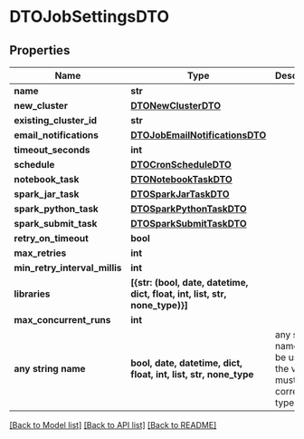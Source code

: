 # DTOJobSettingsDTO


## Properties
Name | Type | Description | Notes
------------ | ------------- | ------------- | -------------
**name** | **str** |  | [optional] 
**new_cluster** | [**DTONewClusterDTO**](DTONewClusterDTO.md) |  | [optional] 
**existing_cluster_id** | **str** |  | [optional] 
**email_notifications** | [**DTOJobEmailNotificationsDTO**](DTOJobEmailNotificationsDTO.md) |  | [optional] 
**timeout_seconds** | **int** |  | [optional] 
**schedule** | [**DTOCronScheduleDTO**](DTOCronScheduleDTO.md) |  | [optional] 
**notebook_task** | [**DTONotebookTaskDTO**](DTONotebookTaskDTO.md) |  | [optional] 
**spark_jar_task** | [**DTOSparkJarTaskDTO**](DTOSparkJarTaskDTO.md) |  | [optional] 
**spark_python_task** | [**DTOSparkPythonTaskDTO**](DTOSparkPythonTaskDTO.md) |  | [optional] 
**spark_submit_task** | [**DTOSparkSubmitTaskDTO**](DTOSparkSubmitTaskDTO.md) |  | [optional] 
**retry_on_timeout** | **bool** |  | [optional] 
**max_retries** | **int** |  | [optional] 
**min_retry_interval_millis** | **int** |  | [optional] 
**libraries** | **[{str: (bool, date, datetime, dict, float, int, list, str, none_type)}]** |  | [optional] 
**max_concurrent_runs** | **int** |  | [optional] 
**any string name** | **bool, date, datetime, dict, float, int, list, str, none_type** | any string name can be used but the value must be the correct type | [optional]

[[Back to Model list]](../README.md#documentation-for-models) [[Back to API list]](../README.md#documentation-for-api-endpoints) [[Back to README]](../README.md)


